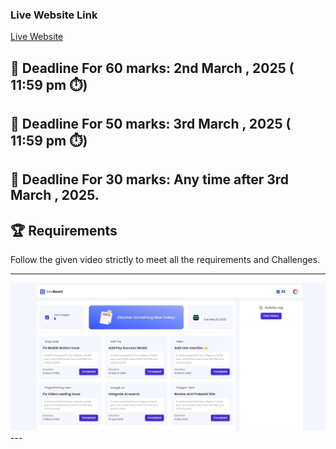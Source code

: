 ### Live Website Link
[Live Website](https://mhmithun.github.io/-Assignment-05-PH/)

## **📅 Deadline For 60 marks**: 2nd March , 2025 ( 11:59 pm ⏱️)

## **📅 Deadline For 50 marks**: 3rd March , 2025 ( 11:59 pm ⏱️)

**📅 Deadline For 30 marks**: Any time after 3rd March , 2025.
---
🏆 Requirements
---
Follow the given  video strictly to meet all the requirements and Challenges.

---
<img src="preview.jpeg" />
---
